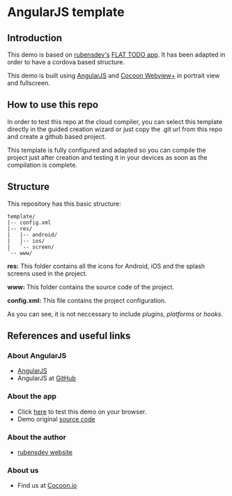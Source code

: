 AngularJS template
==================

## Introduction

This demo is based on [rubensdev's](http://rubensdev.com/) [FLAT TODO app](https://github.com/rubensdev/todo-app). It has been adapted in order to have a cordova based structure. 

This demo is built using [AngularJS](https://angularjs.org/) and [Cocoon Webview+](https://cocoon.io/doc/webview_plus) in portrait view and fullscreen. 

## How to use this repo

In order to test this repo at the cloud compiler, you can select this template directly in the guided creation wizard or just copy the .git url from this repo and create a github based project. 

This template is fully configured and adapted so you can compile the project just after creation and testing it in your devices as soon as the compilation is complete. 

## Structure

This repository has this basic structure: 
`````````````````
template/
|-- config.xml
|-- res/
|	|-- android/
|	|-- ios/
| 	`-- screen/
`-- www/
``````````````````
**res:** This folder contains all the icons for Android, iOS and the splash screens used in the project.

**www:** This folder contains the source code of the project. 

**config.xml:** This file contains the project configuration.

As you can see, it is not neccessary to include *plugins*, *platforms* or *hooks*. 

## References and useful links

### About AngularJS 

* [AngularJS](https://angularjs.org/)
* AngularJS at [GitHub](https://github.com/angular)

### About the app 

* Click [here](http://rubensdev.com/todo-app/#/home) to test this demo on your browser.
* Demo original [source code](https://github.com/rubensdev/todo-app)

### About the author

* [rubensdev website](http://rubensdev.com/)

### About us

* Find us at [Cocoon.io](https://cocoon.io/)